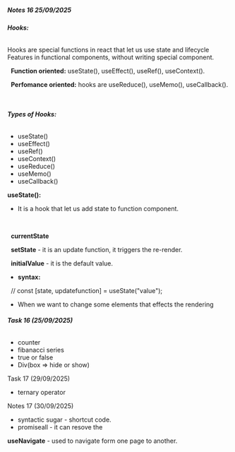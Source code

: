 ##### **Notes 16 25/09/2025**



###### **Hooks:**



Hooks are special functions in react that let us use state and lifecycle Features in functional components, without writing special component.







 	**Function oriented:** useState(), useEffect(), useRef(), useContext().



 	**Perfomance oriented:** hooks are useReduce(), useMemo(), useCallback().

 



###### **Types of Hooks:**



* useState()
* useEffect()
* useRef()
* useContext()
* useReduce()
* useMemo()
* useCallback()



**useState():**



* It is a hook that let us add state to function component.

 

 	**currentState**

 	**setState** - it is an update function, it triggers the re-render.

 	**initialValue** - it is the default value.



* **syntax:**



 	// const \[state, updatefunction] = useState("value");



* When we want to change some elements that effects the rendering







###### **Task 16 (25/09/2025)**



* counter
* fibanacci series
* true or false
* Div(box => hide or show)





Task 17 (29/09/2025)



* ternary operator



Notes 17 (30/09/2025)



* syntactic sugar - shortcut code.
* promiseall - it can resove the



**useNavigate** - used to navigate form one page to another.


